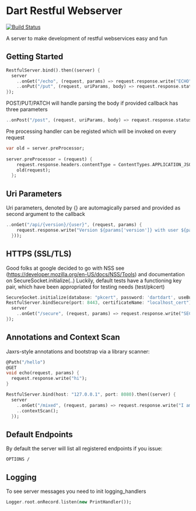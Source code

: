 Dart Restful Webserver 
======================

[![Build Status](https://drone.io/github.com/dkornishev/dartrs/status.png)](https://drone.io/github.com/dkornishev/dartrs/latest)

A server to make development of restful webservices easy and fun

Getting Started
---------------

```dart
RestfulServer.bind().then((server) {
  server
    ..onGet("/echo", (request, params) => request.response.write("ECHO"))
    ..onPut("/put", (request, uriParams, body) => request.response.statusCode = HttpStatus.NO_CONTENT);
});
```

POST/PUT/PATCH will handle parsing the body if provided callback has three parameters
```dart
..onPost("/post", (request, uriParams, body) => request.response.statusCode = HttpStatus.CREATED)   
```
Pre processing handler can be registed which will be invoked on every request
```dart
var old = server.preProcessor;
  
server.preProcessor = (request) {
    request.response.headers.contentType = ContentTypes.APPLICATION_JSON;
    old(request);
  };
```

Uri Parameters
--------------
Uri parameters, denoted by {} are automagically parsed and provided as second argument to the callback
```dart
..onGet("/api/{version}/{user}", (request, params) { 
    request.response.write("Version ${params['version']} with user ${params['user']}"
  }));
```

HTTPS (SSL/TLS)
---------------
Good folks at google decided to go with NSS see (https://developer.mozilla.org/en-US/docs/NSS/Tools) 
and documentation on SecureSocket.initialize(..)
Luckily, default tests have a functioning key pair, which have been appropriated for testing needs (test/pkcert)
```dart
SecureSocket.initialize(database: "pkcert", password: 'dartdart', useBuiltinRoots: false);
RestfulServer.bindSecure(port: 8443, certificateName: "localhost_cert").then((server) {
  server
    ..onGet("/secure", (request, params) => request.response.write("SECURE"));
});
```

Annotations and Context Scan
-------------------
Jaxrs-style annotations and bootstrap via a library scanner:
```dart
@Path("/hello")
@GET
void echo(request, params) {
  request.response.write("hi");
}

RestfulServer.bind(host: "127.0.0.1", port: 8080).then((server) {
  server
    ..onGet("/mixed", (request, params) => request.response.write("I am all mixed up"))
    ..contextScan();
  });
```

Default Endpoints
-----------------
By default the server will list all registered endpoints if you issue:
```
OPTIONS /
```


Logging
-------
To see server messages you need to init logging_handlers
```dart
Logger.root.onRecord.listen(new PrintHandler());
```
